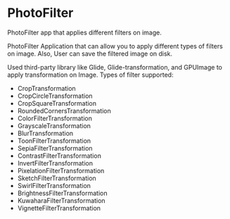 # PhotoFilter
PhotoFilter app that applies different filters on image. 

PhotoFilter Application that can allow you to apply different types of filters on image. Also, User can save the filtered image on disk.

Used third-party library like Glide, Glide-transformation, and GPUImage to apply transformation on Image. 
Types of filter supported:
  
* CropTransformation
* CropCircleTransformation
* CropSquareTransformation
* RoundedCornersTransformation
* ColorFilterTransformation
* GrayscaleTransformation
* BlurTransformation
* ToonFilterTransformation
* SepiaFilterTransformation
* ContrastFilterTransformation
* InvertFilterTransformation
* PixelationFilterTransformation
* SketchFilterTransformation
* SwirlFilterTransformation
* BrightnessFilterTransformation
* KuwaharaFilterTransformation
* VignetteFilterTransformation
